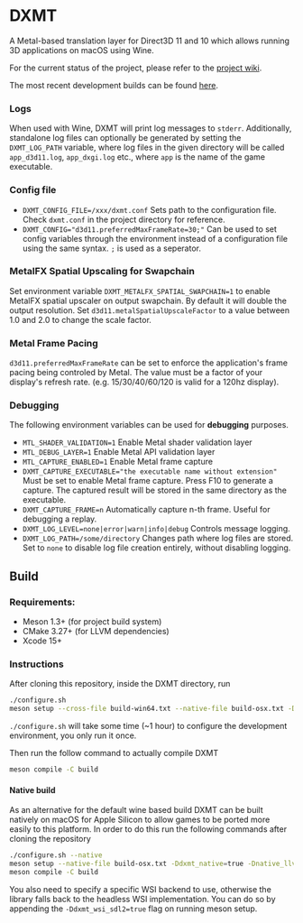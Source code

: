 # DXMT

A Metal-based translation layer for Direct3D 11 and 10 which allows running 3D applications on macOS using Wine.

For the current status of the project, please refer to the [project wiki](https://github.com/3Shain/dxmt/wiki).

The most recent development builds can be found [here](https://github.com/3Shain/dxmt/actions).

<!--

TODO: rework this section

## How to use

**DXMT is not ready for end-users**, albeit there is a [guide](https://github.com/3Shain/dxmt/wiki/DXMT-Installation-Guide-for-Geeks) for knowledged users.

-->

### Logs
When used with Wine, DXMT will print log messages to `stderr`. Additionally, standalone log files can optionally be generated by setting the `DXMT_LOG_PATH` variable, where log files in the given directory will be called `app_d3d11.log`, `app_dxgi.log` etc., where `app` is the name of the game executable.

### Config file

- `DXMT_CONFIG_FILE=/xxx/dxmt.conf` Sets path to the configuration file. Check `dxmt.conf` in the project directory for reference.
- `DXMT_CONFIG="d3d11.preferredMaxFrameRate=30;"` Can be used to set config variables through the environment instead of a configuration file using the same syntax. `;` is used as a seperator.

### MetalFX Spatial Upscaling for Swapchain

Set environment variable `DXMT_METALFX_SPATIAL_SWAPCHAIN=1` to enable MetalFX spatial upscaler on output swapchain. By default it will double the output resolution. Set `d3d11.metalSpatialUpscaleFactor` to a value between 1.0 and 2.0 to change the scale factor.

### Metal Frame Pacing

`d3d11.preferredMaxFrameRate` can be set to enforce the application's frame pacing being controled by Metal. The value must be a factor of your display's refresh rate. (e.g. 15/30/40/60/120 is valid for a 120hz display).

### Debugging
The following environment variables can be used for **debugging** purposes.
- `MTL_SHADER_VALIDATION=1` Enable Metal shader validation layer
- `MTL_DEBUG_LAYER=1` Enable Metal API validation layer
- `MTL_CAPTURE_ENABLED=1` Enable Metal frame capture
- `DXMT_CAPTURE_EXECUTABLE="the executable name without extension"` Must be set to enable Metal frame capture. Press F10 to generate a capture. The captured result will be stored in the same directory as the executable.
- `DXMT_CAPTURE_FRAME=n` Automatically capture n-th frame. Useful for debugging a replay.
- `DXMT_LOG_LEVEL=none|error|warn|info|debug` Controls message logging.
- `DXMT_LOG_PATH=/some/directory` Changes path where log files are stored. Set to `none` to disable log file creation entirely, without disabling logging.

## Build

### Requirements:
- Meson 1.3+ (for project build system)
- CMake 3.27+ (for LLVM dependencies)
- Xcode 15+

### Instructions

After cloning this repository, inside the DXMT directory, run
```sh
./configure.sh
meson setup --cross-file build-win64.txt --native-file build-osx.txt -Dnative_llvm_path=toolchains/llvm-darwin -Dwine_install_path=toolchains/wine build
```
`./configure.sh` will take some time (~1 hour) to configure the development environment, you only run it once.

Then run the follow command to actually compile DXMT
```sh
meson compile -C build
```

#### Native build

As an alternative for the default wine based build DXMT can be built natively on macOS for Apple Silicon to allow games to be ported more easily to this platform. In order to do this run the following commands after cloning the repository
```sh
./configure.sh --native
meson setup --native-file build-osx.txt -Ddxmt_native=true -Dnative_llvm_path=toolchains/llvm-darwin build
meson compile -C build
```
You also need to specify a specific WSI backend to use, otherwise the library falls back to the headless WSI implementation. You can do so by appending the `-Ddxmt_wsi_sdl2=true` flag on running meson setup.